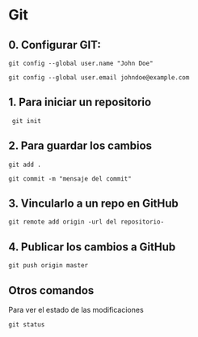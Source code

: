 # Git

## 0. Configurar GIT:
```
git config --global user.name "John Doe"
```
```
git config --global user.email johndoe@example.com
```

## 1. Para iniciar un repositorio
```
 git init
```

## 2. Para guardar los cambios
```
git add .
```
```
git commit -m "mensaje del commit"
```

## 3. Vincularlo a un repo en GitHub
```
git remote add origin -url del repositorio-
```

## 4. Publicar los cambios a GitHub
```
git push origin master
```


## Otros comandos
Para ver el estado de las modificaciones
```
git status
```